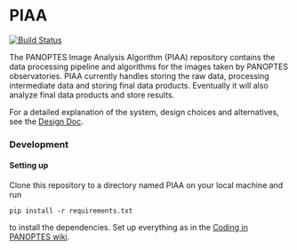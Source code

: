 PIAA
====

[![Build Status](https://travis-ci.org/panoptes/PIAA.svg?branch=master)](https://travis-ci.org/panoptes/PIAA)

The PANOPTES Image Analysis Algorithm (PIAA) repository contains the data processing pipeline and algorithms for the images taken by PANOPTES observatories. PIAA currently handles storing the raw data, processing intermediate data and storing final data products. Eventually it will also analyze final data products and store results. 

For a detailed explanation of the system, design choices and alternatives, see the [Design Doc](https://docs.google.com/document/d/1GefBo-vYa6jKhT8LO7Z-fd7rppOMjD7AIczNJLBhS-o/edit#heading=h.xgjl2srtytjt).

### Development 

#### Setting up

Clone this repository to a directory named PIAA on your local machine and run
~~~
pip install -r requirements.txt
~~~
to install the dependencies. Set up everything as in the [Coding in PANOPTES wiki](https://github.com/panoptes/POCS/wiki/Coding-in-PANOPTES).